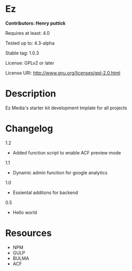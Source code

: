 
**Ez**
=
**Contributors: Henry puttick**

Requires at least: 4.0

Tested up to: 4.3-alpha

Stable tag: 1.0.3

License: GPLv2 or later

License URI: http://www.gnu.org/licenses/gpl-2.0.html

**Description**
=
Ez Media's starter kit development tmplate for all projects

**Changelog**
=
1.2
* Added function script to enable ACF preview mode  

1.1
* Dynamic admin function for google analytics 

1.0
* Essiental additons for backend

0.5
* Hello world

**Resources**
=
* NPM
* GULP
* BULMA
* ACF